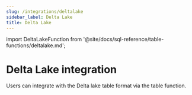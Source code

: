 ```yaml
---
slug: /integrations/deltalake
sidebar_label: Delta Lake
title: Delta Lake
---
```


import DeltaLakeFunction from '@site/docs/sql-reference/table-functions/deltalake.md';

# Delta Lake integration

Users can integrate with the Delta lake table format via the table function. 

<DeltaLakeFunction/>